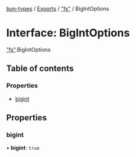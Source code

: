 [bun-types](https://oven-sh.github.io/bun-types/README.md) / [Exports](https://oven-sh.github.io/bun-types/modules.md) / ["fs"](https://oven-sh.github.io/bun-types/modules/fs_.md) / BigIntOptions

# Interface: BigIntOptions

["fs"](https://oven-sh.github.io/bun-types/modules/fs_.md).BigIntOptions

## Table of contents

### Properties

- [bigint](https://oven-sh.github.io/bun-types/interfaces/fs_.BigIntOptions.md#bigint)

## Properties

### bigint

• **bigint**: ``true``
